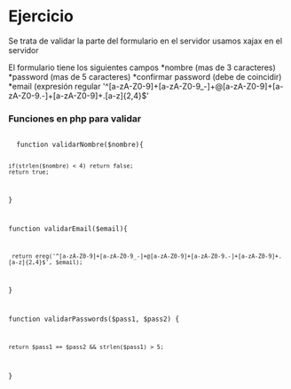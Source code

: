 # Ejercicio
 Se trata de validar la parte del formulario en el servidor usamos xajax en el servidor 
 
 El formulario tiene los siguientes campos
 *nombre (mas de 3 caracteres)
 *password (mas de 5 caracteres)
 *confirmar password (debe de coincidir)
 *email (expresión regular '^[a-zA-Z0-9]+[a-zA-Z0-9_-]+@[a-zA-Z0-9]+[a-zA-Z0-9.-]+[a-zA-Z0-9]+.[a-z]{2,4}$'
### Funciones en php para validar
<code>
  function validarNombre($nombre){
 
    if(strlen($nombre) < 4) return false;
    return true;
    
  }

  function validarEmail($email){
 
     return ereg('^[a-zA-Z0-9]+[a-zA-Z0-9_-]+@[a-zA-Z0-9]+[a-zA-Z0-9.-]+[a-zA-Z0-9]+.[a-z]{2,4}$', $email);
 
  }

  function validarPasswords($pass1, $pass2) {
  
    return $pass1 == $pass2 && strlen($pass1) > 5;
 
  }
  </code>


